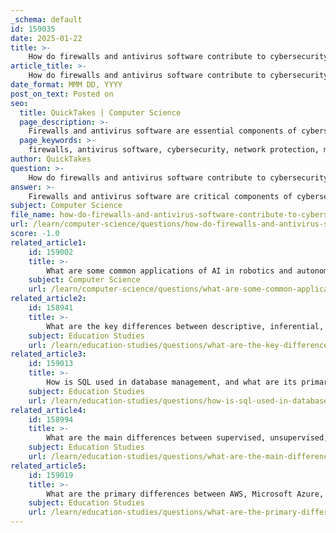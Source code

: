 ```yaml
---
_schema: default
id: 159035
date: 2025-01-22
title: >-
    How do firewalls and antivirus software contribute to cybersecurity?
article_title: >-
    How do firewalls and antivirus software contribute to cybersecurity?
date_format: MMM DD, YYYY
post_on_text: Posted on
seo:
  title: QuickTakes | Computer Science
  page_description: >-
    Firewalls and antivirus software are essential components of cybersecurity, providing traffic control, malware detection, and network security to protect against various cyber threats.
  page_keywords: >-
    firewalls, antivirus software, cybersecurity, network protection, malware detection, real-time protection, traffic control, security rules, network security, malicious traffic, software updates, system performance, data breaches, cyber threats, unauthorized access, security features, heuristic analysis, ransomware protection, phishing attacks
author: QuickTakes
question: >-
    How do firewalls and antivirus software contribute to cybersecurity?
answer: >-
    Firewalls and antivirus software are critical components of cybersecurity, each serving distinct but complementary roles in protecting computer systems, networks, and data from various cyber threats.\n\n### Firewalls\n\n1. **Traffic Control**: Firewalls act as a barrier between a trusted internal network and untrusted external networks (like the internet). They monitor and control incoming and outgoing network traffic based on predetermined security rules. By blocking unauthorized access and filtering out potentially harmful traffic, firewalls help prevent attacks such as unauthorized access and data breaches.\n\n2. **Blocking Malicious Traffic**: Firewalls can block unwanted network traffic, which reduces the likelihood of malware installation. By preventing unauthorized connections, they help protect systems from external threats.\n\n3. **Network Security**: Firewalls contribute to overall network security by creating a secure infrastructure for devices and applications to operate. They can be hardware-based, software-based, or a combination of both, and are essential for maintaining the integrity of the network.\n\n### Antivirus Software\n\n1. **Malware Detection and Removal**: The primary function of antivirus software is to identify and eliminate malicious software (malware), including viruses, worms, Trojans, and spyware. It scans files and programs for known threats and can also detect suspicious behavior indicative of new or unknown malware through heuristic analysis.\n\n2. **Real-Time Protection**: Antivirus software provides continuous monitoring of the system, ensuring that threats are detected and addressed as they occur. This real-time protection is crucial for preventing malware from infecting devices.\n\n3. **Regular Updates**: To remain effective against evolving malware threats, antivirus software requires regular updates. These updates ensure that the software's database of known threats is current, allowing it to detect the latest malware.\n\n4. **Additional Security Features**: Many antivirus solutions come with extra features, such as firewalls, password managers, and tools for protecting against ransomware and phishing attacks. This multi-layered approach enhances overall security.\n\n5. **System Performance Monitoring**: Some antivirus programs monitor system performance and can alert users to potential issues caused by malware, such as unusual spikes in CPU or memory usage.\n\n### Conclusion\n\nIn summary, firewalls and antivirus software work together to create a robust cybersecurity framework. Firewalls protect the network perimeter by controlling traffic and blocking unauthorized access, while antivirus software focuses on detecting and removing malware within the system. Together, they help safeguard sensitive data and maintain the integrity of computer systems against a wide range of cyber threats.
subject: Computer Science
file_name: how-do-firewalls-and-antivirus-software-contribute-to-cybersecurity.md
url: /learn/computer-science/questions/how-do-firewalls-and-antivirus-software-contribute-to-cybersecurity
score: -1.0
related_article1:
    id: 159002
    title: >-
        What are some common applications of AI in robotics and autonomous vehicles?
    subject: Computer Science
    url: /learn/computer-science/questions/what-are-some-common-applications-of-ai-in-robotics-and-autonomous-vehicles
related_article2:
    id: 158941
    title: >-
        What are the key differences between descriptive, inferential, and exploratory data analysis?
    subject: Education Studies
    url: /learn/education-studies/questions/what-are-the-key-differences-between-descriptive-inferential-and-exploratory-data-analysis
related_article3:
    id: 159013
    title: >-
        How is SQL used in database management, and what are its primary functions?
    subject: Education Studies
    url: /learn/education-studies/questions/how-is-sql-used-in-database-management-and-what-are-its-primary-functions
related_article4:
    id: 158994
    title: >-
        What are the main differences between supervised, unsupervised, and reinforcement learning algorithms in machine learning?
    subject: Education Studies
    url: /learn/education-studies/questions/what-are-the-main-differences-between-supervised-unsupervised-and-reinforcement-learning-algorithms-in-machine-learning
related_article5:
    id: 159019
    title: >-
        What are the primary differences between AWS, Microsoft Azure, and Google Cloud as cloud service providers?
    subject: Education Studies
    url: /learn/education-studies/questions/what-are-the-primary-differences-between-aws-microsoft-azure-and-google-cloud-as-cloud-service-providers
---
```


&nbsp;